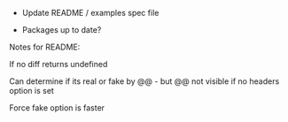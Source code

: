 * Update README / examples spec file

* Packages up to date?



Notes for README:

If no diff returns undefined

Can determine if its real or fake by @@ - but @@ not visible if no headers option is set

Force fake option is faster
